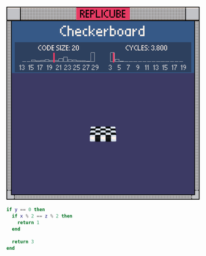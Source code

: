 ![preview](./preview.gif)

```lua
if y == 0 then
  if x % 2 == z % 2 then
    return 1
  end

  return 3
end
```
